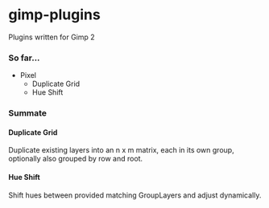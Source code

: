 # gimp-plugins
Plugins written for Gimp 2

### So far...
- Pixel
  - Duplicate Grid
  - Hue Shift

### Summate
#### Duplicate Grid
Duplicate existing layers into an n x m matrix, each in its own group, optionally also grouped by row and root.
#### Hue Shift
Shift hues between provided matching GroupLayers and adjust dynamically.
